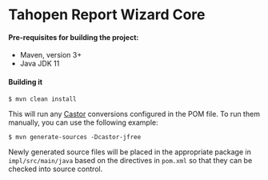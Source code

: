 # Tahopen Report Wizard Core #


#### Pre-requisites for building the project:
* Maven, version 3+
* Java JDK 11

#### Building it


```
$ mvn clean install
```
This will run any [Castor](http://castor-data-binding.github.io/castor/) conversions configured in the POM file. To run 
them manually, you can use the following example:

```
$ mvn generate-sources -Dcastor-jfree
```

Newly generated source files will be placed in the appropriate package in `impl/src/main/java` based
on the directives in  `pom.xml` so that they can be checked into source control.

